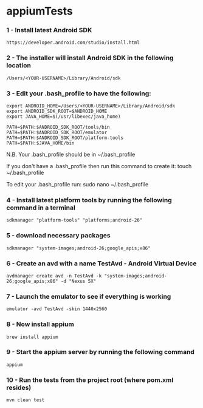 # appiumTests

### 1 - Install latest Android SDK
	https://developer.android.com/studio/install.html

### 2 - The installer will install Android SDK in the following location
	/Users/<YOUR-USERNAME>/Library/Android/sdk

### 3 - Edit your .bash_profile to have the following:

	export ANDROID_HOME=/Users/<YOUR-USERNAME>/Library/Android/sdk
	export ANDROID_SDK_ROOT=$ANDROID_HOME
	export JAVA_HOME=$(/usr/libexec/java_home)

	PATH=$PATH:$ANDROID_SDK_ROOT/tools/bin
	PATH=$PATH:$ANDROID_SDK_ROOT/emulator
	PATH=$PATH:$ANDROID_SDK_ROOT/platform-tools
	PATH=$PATH:$JAVA_HOME/bin
	
N.B. Your .bash_profile should be in ~/.bash_profile

If you don't have a .bash_profile then run this command to create it: touch ~/.bash_profile

To edit your .bash_profile run: sudo nano ~/.bash_profile

### 4 - Install latest platform tools by running the following command in a terminal ###
	sdkmanager "platform-tools" "platforms;android-26"

### 5 - download necessary packages ###
	sdkmanager "system-images;android-26;google_apis;x86"

### 6 - Create an avd with a name TestAvd - Android Virtual Device ###
	avdmanager create avd -n TestAvd -k "system-images;android-26;google_apis;x86" -d "Nexus 5X"

### 7 - Launch the emulator to see if everything is working
	emulator -avd TestAvd -skin 1440x2560

### 8 - Now install appium
	brew install appium
	
### 9 - Start the appium server by running the following command
	appium

### 10 - Run the tests from the project root (where pom.xml resides)
	mvn clean test

